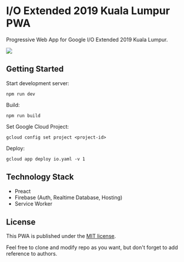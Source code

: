 # I/O Extended 2019 Kuala Lumpur PWA

Progressive Web App for Google I/O Extended 2019 Kuala Lumpur.

![](https://i.imgur.com/QCyPvdX.jpg)

## Getting Started

Start development server:

`npm run dev`

Build: 

`npm run build`

Set Google Cloud Project:

`gcloud config set project <project-id>`

Deploy: 

`gcloud app deploy io.yaml -v 1`

## Technology Stack

* Preact
* Firebase (Auth, Realtime Database, Hosting)
* Service Worker

## License

This PWA is published under the [MIT license](/LICENSE.md). 

Feel free to clone and modify repo as you want, but don't forget to add reference to authors.